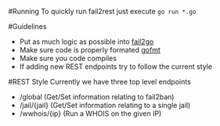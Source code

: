 #Running
To quickly run fail2rest just execute `go run *.go`

#Guidelines

* Put as much logic as possible into [fail2go](https://github.com/Sean-Der/fail2go)
* Make sure code is properly formated [gofmt](http://blog.golang.org/go-fmt-your-code)
* Make sure you code compiles
* If adding new REST endpoints try to follow the current style

#REST Style
Currently we have three top level endpoints
* /global (Get/Set information relating to fail2ban)
* /jail/{jail} (Get/Set information relating to a single jail)
* /wwhois/{ip} (Run a WHOIS on the given IP)
